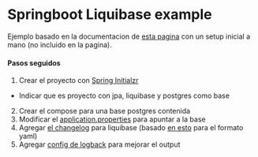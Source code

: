 # Springboot Liquibase example

Ejemplo basado en la documentacion de [esta pagina](https://www.baeldung.com/liquibase-refactor-schema-of-java-app)
con un setup inicial a mano (no incluido en la pagina).

#### Pasos seguidos
1. Crear el proyecto con [Spring Initialzr](https://start.spring.io/)
  - Indicar que es proyecto con jpa, liquibase y postgres como base
2. Crear el compose para una base postgres contenida
3. Modificar el [application.properties](src/main/resources/application.properties) para apuntar a la base
4. Agregar [el changelog](src/main/resources/db/changelog/db.changelog-master.yaml) para liquibase (basado [en esto](http://www.liquibase.org/documentation/yaml_format.html) para el formato yaml)
5. Agregar [config de logback](src/main/resources/logback.xml) para mejorar el output
   